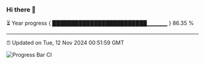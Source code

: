### Hi there 👋

⏳ Year progress { █████████████████████████▁▁▁▁▁ } 86.35 %

---

⏰ Updated on Tue, 12 Nov 2024 00:51:59 GMT

![Progress Bar CI](https://github.com/code-lakshay/GitHub-Actions-Demo/workflows/Progress%20Bar%20CI/badge.svg)

